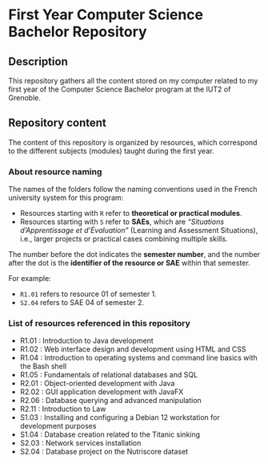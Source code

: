 # First Year Computer Science Bachelor Repository

## Description
This repository gathers all the content stored on my computer related to my first year of the Computer Science Bachelor program at the IUT2 of Grenoble.

## Repository content
The content of this repository is organized by resources, which correspond to the different subjects (modules) taught during the first year.

### About resource naming

The names of the folders follow the naming conventions used in the French university system for this program:

- Resources starting with `R` refer to **theoretical or practical modules**.
- Resources starting with `S` refer to **SAEs**, which are *“Situations d’Apprentissage et d’Évaluation”* (Learning and Assessment Situations), i.e., larger projects or practical cases combining multiple skills.

The number before the dot indicates the **semester number**, and the number after the dot is the **identifier of the resource or SAE** within that semester.

For example:
- `R1.01` refers to resource 01 of semester 1.
- `S2.04` refers to SAE 04 of semester 2.

### List of resources referenced in this repository

- R1.01 : Introduction to Java development  
- R1.02 : Web interface design and development using HTML and CSS  
- R1.04 : Introduction to operating systems and command line basics with the Bash shell  
- R1.05 : Fundamentals of relational databases and SQL  
- R2.01 : Object-oriented development with Java  
- R2.02 : GUI application development with JavaFX  
- R2.06 : Database querying and advanced manipulation  
- R2.11 : Introduction to Law  
- S1.03 : Installing and configuring a Debian 12 workstation for development purposes  
- S1.04 : Database creation related to the Titanic sinking  
- S2.03 : Network services installation  
- S2.04 : Database project on the Nutriscore dataset
